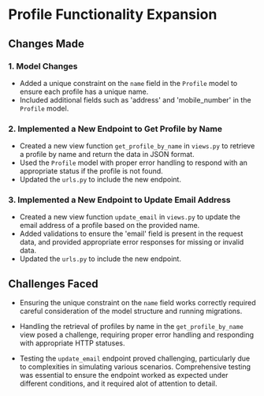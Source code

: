 # Profile Functionality Expansion

## Changes Made

### 1. Model Changes

- Added a unique constraint on the `name` field in the `Profile` model to ensure each profile has a unique name.
- Included additional fields such as 'address' and 'mobile_number' in the `Profile` model.


### 2. Implemented a New Endpoint to Get Profile by Name

- Created a new view function `get_profile_by_name` in `views.py` to retrieve a profile by name and return the data in JSON format.
- Used the `Profile` model with proper error handling to respond with an appropriate status if the profile is not found.
- Updated the `urls.py` to include the new endpoint.


### 3. Implemented a New Endpoint to Update Email Address

- Created a new view function `update_email` in `views.py` to update the email address of a profile based on the provided name.
- Added validations to ensure the 'email' field is present in the request data, and provided appropriate error responses for missing or invalid data.
- Updated the `urls.py` to include the new endpoint.


## Challenges Faced

- Ensuring the unique constraint on the `name` field works correctly required careful consideration of the model structure and running migrations.

- Handling the retrieval of profiles by name in the `get_profile_by_name` view posed a challenge, requiring proper error handling and responding with appropriate HTTP statuses.

- Testing the `update_email` endpoint proved challenging, particularly due to complexities in simulating various scenarios. Comprehensive testing was essential to ensure the endpoint worked as expected under different conditions, and it required alot of attention to detail.
